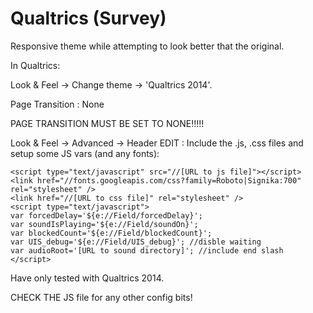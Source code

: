 # Qualtrics (Survey)
Responsive theme while attempting to look better that the original.

In Qualtrics:

Look & Feel -> Change theme -> 'Qualtrics 2014'.

Page Transition : None

PAGE TRANSITION MUST BE SET TO NONE!!!!!


Look & Feel -> Advanced -> Header EDIT :
  Include the .js, .css files and setup some JS vars (and any fonts):
  
    <script type="text/javascript" src="//[URL to js file]"></script>
    <link href="//fonts.googleapis.com/css?family=Roboto|Signika:700" rel="stylesheet" />
    <link href="//[URL to css file]" rel="stylesheet" />
    <script type="text/javascript">
    var forcedDelay='${e://Field/forcedDelay}';
    var soundIsPlaying='${e://Field/soundOn}';
    var blockedCount='${e://Field/blockedCount}';
    var UIS_debug='${e://Field/UIS_debug}'; //disble waiting
    var audioRoot='[URL to sound directory]'; //include end slash
    </script>


Have only tested with Qualtrics 2014.

CHECK THE JS file for any other config bits!
